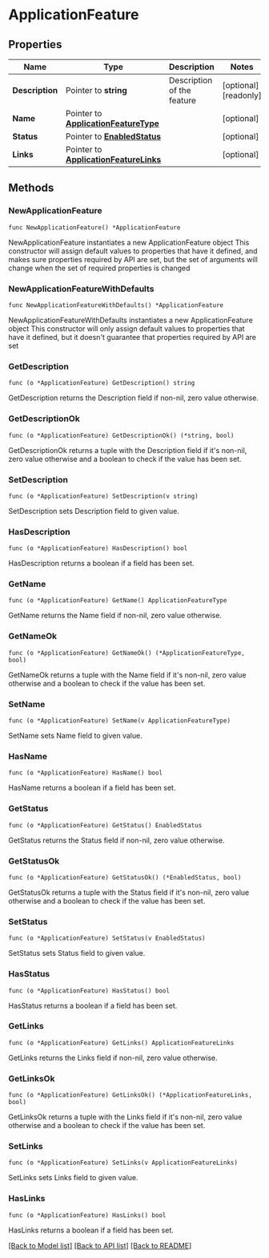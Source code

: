 # ApplicationFeature

## Properties

Name | Type | Description | Notes
------------ | ------------- | ------------- | -------------
**Description** | Pointer to **string** | Description of the feature | [optional] [readonly] 
**Name** | Pointer to [**ApplicationFeatureType**](ApplicationFeatureType.md) |  | [optional] 
**Status** | Pointer to [**EnabledStatus**](EnabledStatus.md) |  | [optional] 
**Links** | Pointer to [**ApplicationFeatureLinks**](ApplicationFeatureLinks.md) |  | [optional] 

## Methods

### NewApplicationFeature

`func NewApplicationFeature() *ApplicationFeature`

NewApplicationFeature instantiates a new ApplicationFeature object
This constructor will assign default values to properties that have it defined,
and makes sure properties required by API are set, but the set of arguments
will change when the set of required properties is changed

### NewApplicationFeatureWithDefaults

`func NewApplicationFeatureWithDefaults() *ApplicationFeature`

NewApplicationFeatureWithDefaults instantiates a new ApplicationFeature object
This constructor will only assign default values to properties that have it defined,
but it doesn't guarantee that properties required by API are set

### GetDescription

`func (o *ApplicationFeature) GetDescription() string`

GetDescription returns the Description field if non-nil, zero value otherwise.

### GetDescriptionOk

`func (o *ApplicationFeature) GetDescriptionOk() (*string, bool)`

GetDescriptionOk returns a tuple with the Description field if it's non-nil, zero value otherwise
and a boolean to check if the value has been set.

### SetDescription

`func (o *ApplicationFeature) SetDescription(v string)`

SetDescription sets Description field to given value.

### HasDescription

`func (o *ApplicationFeature) HasDescription() bool`

HasDescription returns a boolean if a field has been set.

### GetName

`func (o *ApplicationFeature) GetName() ApplicationFeatureType`

GetName returns the Name field if non-nil, zero value otherwise.

### GetNameOk

`func (o *ApplicationFeature) GetNameOk() (*ApplicationFeatureType, bool)`

GetNameOk returns a tuple with the Name field if it's non-nil, zero value otherwise
and a boolean to check if the value has been set.

### SetName

`func (o *ApplicationFeature) SetName(v ApplicationFeatureType)`

SetName sets Name field to given value.

### HasName

`func (o *ApplicationFeature) HasName() bool`

HasName returns a boolean if a field has been set.

### GetStatus

`func (o *ApplicationFeature) GetStatus() EnabledStatus`

GetStatus returns the Status field if non-nil, zero value otherwise.

### GetStatusOk

`func (o *ApplicationFeature) GetStatusOk() (*EnabledStatus, bool)`

GetStatusOk returns a tuple with the Status field if it's non-nil, zero value otherwise
and a boolean to check if the value has been set.

### SetStatus

`func (o *ApplicationFeature) SetStatus(v EnabledStatus)`

SetStatus sets Status field to given value.

### HasStatus

`func (o *ApplicationFeature) HasStatus() bool`

HasStatus returns a boolean if a field has been set.

### GetLinks

`func (o *ApplicationFeature) GetLinks() ApplicationFeatureLinks`

GetLinks returns the Links field if non-nil, zero value otherwise.

### GetLinksOk

`func (o *ApplicationFeature) GetLinksOk() (*ApplicationFeatureLinks, bool)`

GetLinksOk returns a tuple with the Links field if it's non-nil, zero value otherwise
and a boolean to check if the value has been set.

### SetLinks

`func (o *ApplicationFeature) SetLinks(v ApplicationFeatureLinks)`

SetLinks sets Links field to given value.

### HasLinks

`func (o *ApplicationFeature) HasLinks() bool`

HasLinks returns a boolean if a field has been set.


[[Back to Model list]](../README.md#documentation-for-models) [[Back to API list]](../README.md#documentation-for-api-endpoints) [[Back to README]](../README.md)


